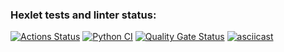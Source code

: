 ### Hexlet tests and linter status:
[![Actions Status](https://github.com/Bulgakoffka/python-project-50/actions/workflows/hexlet-check.yml/badge.svg)](https://github.com/Bulgakoffka/python-project-50/actions)
[![Python CI](https://github.com/Bulgakoffka/python-project-50/actions/workflows/pyci.yml/badge.svg)](https://github.com/Bulgakoffka/python-project-50/actions/workflows/pyci.yml)
[![Quality Gate Status](https://sonarcloud.io/api/project_badges/measure?project=Bulgakoffka_python-project-50&metric=alert_status)](https://sonarcloud.io/summary/new_code?id=Bulgakoffka_python-project-50)
[![asciicast](https://asciinema.org/a/AlnWeFaaDanYKvRptHmHXiNpO.svg)](https://asciinema.org/a/AlnWeFaaDanYKvRptHmHXiNpO)